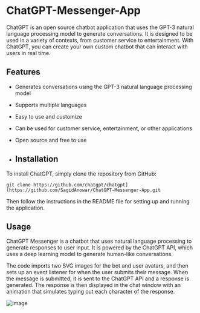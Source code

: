 # ChatGPT-Messenger-App

ChatGPT is an open source chatbot application that uses the GPT-3 natural language processing model to generate conversations. It is designed to be used in a variety of contexts, from customer service to entertainment. With ChatGPT, you can create your own custom chatbot that can interact with users in real time.

## Features 
* Generates conversations using the GPT-3 natural language processing model 
* Supports multiple languages 
* Easy to use and customize 
* Can be used for customer service, entertainment, or other applications 
* Open source and free to use

*  ## Installation 

 To install ChatGPT, simply clone the repository from GitHub:

 ```git clone https://github.com/chatgpt/chatgpt](https://github.com/SagidAnowar/ChatGPT-Messenger-App.git```

 Then follow the instructions in the README file for setting up and running the application.

 ## Usage

ChatGPT Messenger is a chatbot that uses natural language processing to generate responses to user input. It is powered by the ChatGPT API, which uses a deep learning model to generate human-like conversations. 

The code imports two SVG images for the bot and user avatars, and then sets up an event listener for when the user submits their message. When the message is submitted, it is sent to the ChatGPT API and a response is generated. The response is then displayed in the chat window with an animation that simulates typing out each character of the response. 


![image](https://github.com/SagidAnowar/ChatGPT-Messenger-App/assets/121697604/b94643ec-f25f-4fb6-b339-95b5b509b9a3)
